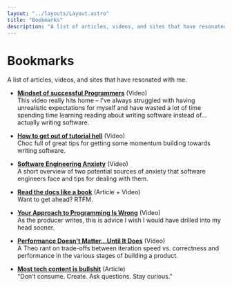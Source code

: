 ```yaml
---
layout: "../layouts/Layout.astro"
title: "Bookmarks"
description: "A list of articles, videos, and sites that have resonated with me."
---
```


# Bookmarks

A list of articles, videos, and sites that have resonated with me.

-   **[Mindset of successful Programmers](https://www.youtube.com/watch?v=nogh434ykF0)** (Video)  
     This video really hits home – I've always struggled with having unrealistic expectations for myself and have wasted a lot of time spending time learning reading about writing software instead of... actually writing software.

-   **[How to get out of tutorial hell](https://www.youtube.com/watch?v=343EWZS9O88)** (Video)  
     Choc full of great tips for getting some momentum building towards writing software.

-   **[Software Engineering Anxiety](https://www.youtube.com/watch?v=-Afvtij-o2w)** (Video)  
     A short overview of two potential sources of anxiety that software engineers face and tips for dealing with them.

-   **[Read the docs like a book](https://aaronfrancis.com/2023/read-the-docs-like-a-book)** (Article + Video)  
    Want to get ahead? RTFM.

-   **[Your Approach to Programming Is Wrong](https://www.youtube.com/watch?v=UAZflJ02JJo)** (Video)  
     As the producer writes, this is advice I wish I would have drilled into my head sooner.

-   **[Performance Doesn't Matter...Until It Does](https://www.youtube.com/watch?v=2Z4fZtSKlcE)** (Video)  
     A Theo rant on trade-offs between iteration speed vs. correctness and performance in the various stages of building a product.

-   **[Most tech content is bullshit](https://www.aleksandra.codes/tech-content-consumer)** (Article)  
     "Don’t consume. Create. Ask questions. Stay curious."
